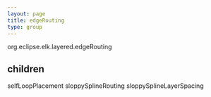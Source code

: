 ```yaml
---
layout: page
title: edgeRouting
type: group
---
```

org.eclipse.elk.layered.edgeRouting
## children

selfLoopPlacement
sloppySplineRouting
sloppySplineLayerSpacing


